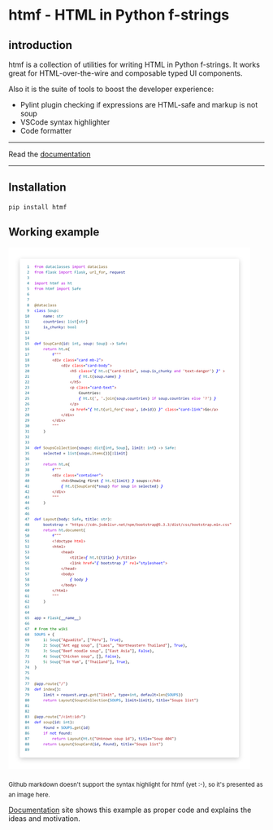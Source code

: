 # htmf - HTML in Python f-strings

## introduction

htmf is a collection of utilities for writing HTML in Python f-strings. It works great for HTML-over-the-wire and composable typed UI components.


Also it is the suite of tools to boost the developer experience:
- Pylint plugin checking if expressions are HTML-safe and markup is not soup
- VSCode syntax highlighter
- Code formatter

---
Read the [documentation]()

---

## Installation
```
pip install htmf
```

## Working example
![example](soups.png)

<sub>Github markdown doesn't support the syntax highlight for htmf (yet :-), so it's presented as an image here.
</sub>

[Documentation]() site shows this example as proper code and
explains the ideas and motivation.